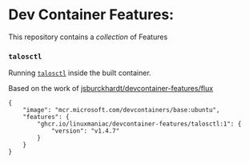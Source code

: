 # Dev Container Features:

This repository contains a _collection_ of Features
### `talosctl`

Running [`talosctl`](https://www.talos.dev/v1.4/learn-more/talosctl/) inside the built container.

Based on the work of [jsburckhardt/devcontainer-features/flux](https://github.com/jsburckhardt/devcontainer-features/)

```jsonc
{
    "image": "mcr.microsoft.com/devcontainers/base:ubuntu",
    "features": {
        "ghcr.io/linuxmaniac/devcontainer-features/talosctl:1": {
            "version": "v1.4.7"
        }
    }
}
```

